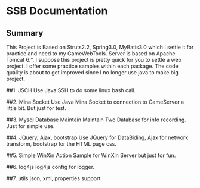 # SSB Documentation

## Summary
This Project is Based on Struts2.2, Spring3.0, MyBatis3.0 which I settle it for practice and need to my GameWebTools. Server is based on Apache Tomcat 6.*. I suppose this project is pretty quick for you to settle a web project. I offer some practice samples within each package. The code quality is about to get improved since I no longer use java to make big project.

##1. JSCH
Use Java SSH to do some linux bash call.

##2. Mina Socket
Use Java Mina Socket to connection to GameServer a little bit. But just for test.

##3. Mysql Database Maintain
Maintain Two Database for info recording. Just for simple use.

##4. JQuery, Ajax, bootstrap
Use JQuery for DataBiding, Ajax for network transform, bootstrap for the HTML page css.

##5. Simple WinXin Action
Sample for WinXin Server but just for fun.

##6. log4js
log4js config for logger.

##7. utils
json, xml, properties support.